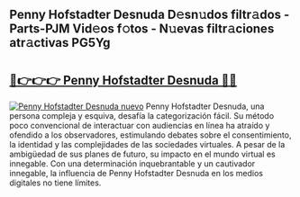 ## Penny Hofstadter Desnuda D𝚎sn𝚞dos filtr𝚊dos - Parts-PJM Vid𝚎os f𝚘tos - N𝚞evas filtr𝚊ciones atr𝚊ctivas PG5Yg

# <h2><a href="http://mb11vd.tromn.icu/?c=Penny+Hofstadter+Desnuda">🔗👉👉👉 Penny Hofstadter Desnuda 🔗🔗</a></h2>

[![Penny Hofstadter Desnuda nuevo](https://i.imgur.com/pEAQMta.gif)](http://mb11vd.tromn.icu/?c=Penny+Hofstadter+Desnuda)
Penny Hofstadter Desnuda, una persona compleja y esquiva, desafía la categorización fácil. Su método poco convencional de interactuar con audiencias en línea ha atraído y ofendido a los observadores, estimulando debates sobre el consentimiento, la identidad y las complejidades de las sociedades virtuales. A pesar de la ambigüedad de sus planes de futuro, su impacto en el mundo virtual es innegable. Con una determinación inquebrantable y un cautivador innegable, la influencia de Penny Hofstadter Desnuda en los medios digitales no tiene límites.
